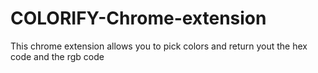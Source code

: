 # COLORIFY-Chrome-extension
This chrome extension allows you to pick colors and return yout the hex code and the rgb code 
